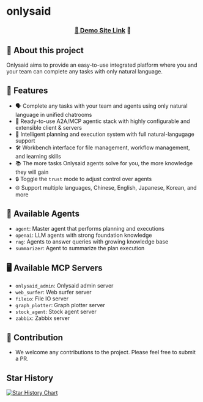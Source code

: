 # onlysaid

<div align="center">
  <a href="https://onlysaid.com/">
    <h3>🔗 <a href="https://onlysaid.com/">Demo Site Link</a> 💬</h3>
  </a>
</div>

## 📖 About this project

Onlysaid aims to provide an easy-to-use integrated platform where you and your team can complete any tasks with only natural language.

## 🌟 Features

- 🗣️ Complete any tasks with your team and agents using only natural language in unified chatrooms
- 🔌 Ready-to-use A2A/MCP agentic stack with highly configurable and extensible client & servers
- 🧠 Intelligent planning and execution system with full natural-langugage support
- 🛠️ Workbench interface for file management, workflow management, and learning skills
- 📚 The more tasks Onlysaid agents solve for you, the more knowledge they will gain
- 🔒 Toggle the `trust` mode to adjust control over agents
- 🌐 Support multiple languages, Chinese, English, Japanese, Korean, and more

## 🤖 Available Agents

- `agent`: Master agent that performs planning and executions
- `openai`: LLM agents with strong foundation knowledge
- `rag`: Agents to answer queries with growing knowledge base
- `summarizer`: Agent to summarize the plan execution

## 🖥️ Available MCP Servers

- `onlysaid_admin`: Onlysaid admin server
- `web_surfer`: Web surfer server
- `fileio`: File IO server
- `graph_plotter`: Graph plotter server
- `stock_agent`: Stock agent server
- `zabbix`: Zabbix server

## 👥 Contribution

- We welcome any contributions to the project. Please feel free to submit a PR.

## Star History

[![Star History Chart](https://api.star-history.com/svg?repos=spoonbobo/onlysaid&type=Date)](https://www.star-history.com/#spoonbobo/onlysaid&Date)
